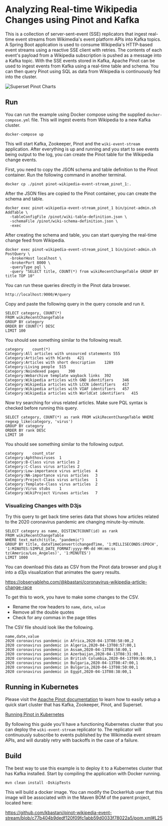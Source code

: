 # Analyzing Real-time Wikipedia Changes using Pinot and Kafka

This is a collection of server-sent-event (SSE) replicators that ingest real-time event streams from Wikimedia's event platform APIs into Kafka topics. A Spring Boot application is used to consume Wikipedia's HTTP-based event streams using a reactive SSE client with retries. The contents of each event's payload from a Wikipedia subscription is pushed as a message into a Kafka topic. With the SSE events stored in Kafka, Apache Pinot can be used to ingest events from Kafka using a real-time table and schema. You can then query Pinot using SQL as data from Wikipedia is continuously fed into the cluster.

![Superset Pinot Charts](https://i.imgur.com/py4mllo.png)

## Run

You can run the example using Docker compose using the supplied `docker-compose.yml` file. This will ingest events from Wikipedia to a new Kafka cluster.

    docker-compose up

This will start Kafka, Zookeeper, Pinot and the `wiki-event-stream` application. After everything is up and running and you start to see events being output to the log, you can create the Pinot table for the Wikipedia change events.

First, you need to copy the JSON schema and table definition to the Pinot container. Run the following command in another terminal.

    docker cp ./pinot pinot-wikipedia-event-stream_pinot_1:.

After the JSON files are copied to the Pinot container, you can create the schema and table.

    docker exec pinot-wikipedia-event-stream_pinot_1 bin/pinot-admin.sh AddTable \
      -tableConfigFile /pinot/wiki-table-definition.json \
      -schemaFile /pinot/wiki-schema-definition.json \
      -exec

After creating the schema and table, you can start querying the real-time change feed from Wikipedia.

    docker exec pinot-wikipedia-event-stream_pinot_1 bin/pinot-admin.sh PostQuery \
      -brokerHost localhost \
      -brokerPort 8000 \
      -queryType pql \
      -query "SELECT title, COUNT(*) from wikiRecentChangeTable GROUP BY title TOP 10"

You can run these queries directly in the Pinot data browser.

    http://localhost:9000/#/query

Copy and paste the following query in the query console and run it.

    SELECT category, COUNT(*)
    FROM wikiRecentChangeTable
    GROUP BY category
    ORDER BY COUNT(*) DESC
    LIMIT 100
   
You should see something similar to the following result.

    category	count(*)
    Category:All articles with unsourced statements	555
    Category:Articles with hCards	421
    Category:Articles with short description	1289
    Category:Living people	515
    Category:Noindexed pages	390
    Category:Webarchive template wayback links	392
    Category:Wikipedia articles with GND identifiers	346
    Category:Wikipedia articles with LCCN identifiers	417
    Category:Wikipedia articles with VIAF identifiers	457
    Category:Wikipedia articles with WorldCat identifiers	415

Now try searching for virus related articles. Make sure PQL syntax is checked before running this query.

    SELECT category, COUNT(*) as rank FROM wikiRecentChangeTable WHERE regexp_like(category, 'virus')
    GROUP BY category
    ORDER BY rank DESC
    LIMIT 10

You should see something similar to the following output.

    category	count_star
    Category:Aphthoviruses	1
    Category:B-Class virus articles	2
    Category:C-Class virus articles	2
    Category:Low-importance virus articles	4
    Category:NA-importance virus articles	3
    Category:Project-Class virus articles	1
    Category:Template-Class virus articles	2
    Category:Virus stubs	1
    Category:WikiProject Viruses articles	7

### Visualizing Changes with D3js

Try this query to get back time series data that shows how articles related to the 2020 coronavirus pandemic are changing minute-by-minute.

    SELECT category as name, DISTINCTCOUNT(id) as rank
    FROM wikiRecentChangeTable
    WHERE text_match(title, "pandemic")
    GROUP BY title, dateTimeConvert(changedTime, '1:MILLISECONDS:EPOCH', '1:MINUTES:SIMPLE_DATE_FORMAT:yyyy-MM-dd HH:mm:ss tz(America/Los_Angeles)', '1:MINUTES')
    LIMIT 1000

You can download this data as CSV from the Pinot data browser and plug it into a d3js visualization that animates the query results.

https://observablehq.com/@kbastani/coronavirus-wikipedia-article-change-race

To get this to work, you have to make some changes to the CSV.

- Rename the row headers to `name`, `date`, `value`
- Remove all the double quotes
- Check for any commas in the page titles

The CSV file should look like the following.

    name,date,value
    2020 coronavirus pandemic in Africa,2020-04-13T08:58:00,2
    2020 coronavirus pandemic in Algeria,2020-04-13T08:57:00,1
    2020 coronavirus pandemic in Assam,2020-04-13T08:58:00,1
    2020 coronavirus pandemic in Azerbaijan,2020-04-13T08:31:00,1
    2020 coronavirus pandemic in British Columbia,2020-04-13T09:06:00,1
    2020 coronavirus pandemic in Bulgaria,2020-04-13T08:47:00,1
    2020 coronavirus pandemic in Bulgaria,2020-04-13T08:50:00,1
    2020 coronavirus pandemic in Egypt,2020-04-13T08:38:00,1

## Running in Kubernetes

Please visit the [Apache Pinot documentation](http://docs.pinot.apache.org) to learn how to easily setup a quick start cluster that has Kafka, Zookeeper, Pinot, and Superset.

[Running Pinot in Kubernetes](https://docs.pinot.apache.org/getting-started/kubernetes-quickstart)

By following this guide you'll have a functioning Kubernetes cluster that you can deploy the `wiki-event-stream` replicator to. The replicator will continuously subscribe to events published by the Wikimedia event stream APIs, and will durably retry with backoffs in the case of a failure.

## Build

The best way to use this example is to deploy it to a Kubernetes cluster that has Kafka installed. Start by compiling the application with Docker running.

    mvn clean install -DskipTests

This will build a docker image. You can modify the DockerHub user that this image will be associated with in the Maven BOM of the parent project, located here:

https://github.com/kbastani/pinot-wikipedia-event-stream/blob/c77b404b9dedf120f09fc1abb59d0033f78022a5/pom.xml#L25
